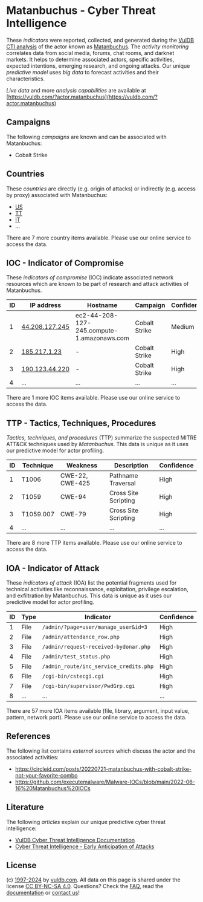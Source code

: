 # Matanbuchus - Cyber Threat Intelligence

These _indicators_ were reported, collected, and generated during the [VulDB CTI analysis](https://vuldb.com/?kb.cti) of the actor known as [Matanbuchus](https://vuldb.com/?actor.matanbuchus). The _activity monitoring_ correlates data from social media, forums, chat rooms, and darknet markets. It helps to determine associated actors, specific activities, expected intentions, emerging research, and ongoing attacks. Our unique _predictive model_ uses _big data_ to forecast activities and their characteristics.

_Live data_ and more _analysis capabilities_ are available at [https://vuldb.com/?actor.matanbuchus](https://vuldb.com/?actor.matanbuchus)

## Campaigns

The following _campaigns_ are known and can be associated with Matanbuchus:

* Cobalt Strike

## Countries

These _countries_ are directly (e.g. origin of attacks) or indirectly (e.g. access by proxy) associated with Matanbuchus:

* [US](https://vuldb.com/?country.us)
* [TT](https://vuldb.com/?country.tt)
* [IT](https://vuldb.com/?country.it)
* ...

There are 7 more country items available. Please use our online service to access the data.

## IOC - Indicator of Compromise

These _indicators of compromise_ (IOC) indicate associated network resources which are known to be part of research and attack activities of Matanbuchus.

ID | IP address | Hostname | Campaign | Confidence
-- | ---------- | -------- | -------- | ----------
1 | [44.208.127.245](https://vuldb.com/?ip.44.208.127.245) | ec2-44-208-127-245.compute-1.amazonaws.com | Cobalt Strike | Medium
2 | [185.217.1.23](https://vuldb.com/?ip.185.217.1.23) | - | Cobalt Strike | High
3 | [190.123.44.220](https://vuldb.com/?ip.190.123.44.220) | - | Cobalt Strike | High
4 | ... | ... | ... | ...

There are 1 more IOC items available. Please use our online service to access the data.

## TTP - Tactics, Techniques, Procedures

_Tactics, techniques, and procedures_ (TTP) summarize the suspected MITRE ATT&CK techniques used by _Matanbuchus_. This data is unique as it uses our predictive model for actor profiling.

ID | Technique | Weakness | Description | Confidence
-- | --------- | -------- | ----------- | ----------
1 | T1006 | CWE-22, CWE-425 | Pathname Traversal | High
2 | T1059 | CWE-94 | Cross Site Scripting | High
3 | T1059.007 | CWE-79 | Cross Site Scripting | High
4 | ... | ... | ... | ...

There are 8 more TTP items available. Please use our online service to access the data.

## IOA - Indicator of Attack

These _indicators of attack_ (IOA) list the potential fragments used for technical activities like reconnaissance, exploitation, privilege escalation, and exfiltration by Matanbuchus. This data is unique as it uses our predictive model for actor profiling.

ID | Type | Indicator | Confidence
-- | ---- | --------- | ----------
1 | File | `/admin/?page=user/manage_user&id=3` | High
2 | File | `/admin/attendance_row.php` | High
3 | File | `/admin/request-received-bydonar.php` | High
4 | File | `/admin/test_status.php` | High
5 | File | `/admin_route/inc_service_credits.php` | High
6 | File | `/cgi-bin/cstecgi.cgi` | High
7 | File | `/cgi-bin/supervisor/PwdGrp.cgi` | High
8 | ... | ... | ...

There are 57 more IOA items available (file, library, argument, input value, pattern, network port). Please use our online service to access the data.

## References

The following list contains _external sources_ which discuss the actor and the associated activities:

* https://circleid.com/posts/20220721-matanbuchus-with-cobalt-strike-not-your-favorite-combo
* https://github.com/executemalware/Malware-IOCs/blob/main/2022-06-16%20Matanbuchus%20IOCs

## Literature

The following _articles_ explain our unique predictive cyber threat intelligence:

* [VulDB Cyber Threat Intelligence Documentation](https://vuldb.com/?kb.cti)
* [Cyber Threat Intelligence - Early Anticipation of Attacks](https://www.scip.ch/en/?labs.20201022)

## License

(c) [1997-2024](https://vuldb.com/?kb.changelog) by [vuldb.com](https://vuldb.com/?kb.about). All data on this page is shared under the license [CC BY-NC-SA 4.0](https://creativecommons.org/licenses/by-nc-sa/4.0/). Questions? Check the [FAQ](https://vuldb.com/?kb.faq), read the [documentation](https://vuldb.com/?kb) or [contact us](https://vuldb.com/?contact)!
